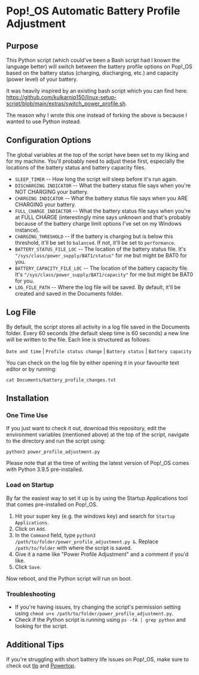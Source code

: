 # Pop!_OS Automatic Battery Profile Adjustment

## Purpose

This Python script (which could've been a Bash script had I known the language better) will switch between the battery profile options on Pop!_OS based on the battery status (charging, discharging, etc.) and capacity (power level) of your battery.

It was heavily inspired by an existing bash script which you can find here: https://github.com/kulkarnip150/linux-setup-script/blob/main/extras/switch_power_profile.sh.

The reason why I wrote this one instead of forking the above is because I wanted to use Python instead.

## Configuration Options

The global variables at the top of the script have been set to my liking and for my machine. You'll probably need to adjust these first, especially the locations of the battery status and battery capacity files.

* `SLEEP_TIMER` -- How long the script will sleep before it's run again.
* `DISCHARGING INDICATOR` -- What the battery status file says when you're NOT CHARGING your battery.
* `CHARGING INDICATOR` -- What the battery status file says when you ARE CHARGING your battery.
* `FULL_CHARGE_INDIACTOR` -- What the battery status file says when you're at FULL CHARGE (interestingly mine says unknown and that's probably because of the battery charge limit options I've set on my Windows instance).
* `CHARGING_THRESHOLD` -- If the battery is charging but is below this threshold, it'll be set to `balanced`. If not, it'll be set to `performance`.
* `BATTERY_STATUS_FILE_LOC` -- The location of the battery status file. It's `"/sys/class/power_supply/BAT1/status"` for me but might be BAT0 for you.
* `BATTERY_CAPACITY_FILE_LOC` -- The location of the battery capacity file. It's `"/sys/class/power_supply/BAT1/capacity"` for me but might be BAT0 for you.
* `LOG_FILE_PATH` -- Where the log file will be saved. By default, it'll be created and saved in the Documents folder.

## Log File

By default, the script stores all activity in a log file saved in the Documents folder. Every 60 seconds (the default sleep time is 60 seconds) a new line will be written to the file. Each line is structured as follows:

`Date and time` | `Profile status change` | `Battery status` | `Battery capacity`

You can check on the log file by either opening it in your favourite text editor or by running:

`cat Documents/battery_profile_changes.txt`

## Installation

### One Time Use

If you just want to check it out, download this repository, edit the environment variables (mentioned above) at the top of the script, navigate to the directory and run the script using:

`python3 power_profile_adjustment.py`

Please note that at the time of writing the latest version of Pop!_OS comes with Python 3.9.5 pre-installed.

### Load on Startup

By far the easiest way to set it up is by using the Startup Applications tool that comes pre-installed on Pop!_OS.

1. Hit your super key (e.g. the windows key) and search for `Startup Applications`.
2. Click on `Add`.
3. In the `Command` field, type `python3 /path/to/folder/power_profile_adjustment.py &`. Replace `/path/to/folder` with where the script is saved.
4. Give it a name like "Power Profile Adjustment" and a comment if you'd like.
5. Click `Save`.

Now reboot, and the Python script will run on boot.

### Troubleshooting

* If you're having issues, try changing the script's permission setting using `chmod u+x /path/to/folder/power_profile_adjustment.py`.
* Check if the Python script is running using `ps -fA | grep python` and looking for the script.

## Additional Tips

If you're struggling with short battery life issues on Pop!_OS, make sure to check out [tlp](https://linrunner.de/tlp/) and [Powertop](https://wiki.archlinux.org/title/powertop).

